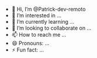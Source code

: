 - 👋 Hi, I’m @Patrick-dev-remoto
- 👀 I’m interested in ...
- 🌱 I’m currently learning ...
- 💞️ I’m looking to collaborate on ...
- 📫 How to reach me ...
- 😄 Pronouns: ...
- ⚡ Fun fact: ...

<!---
Patrick-dev-remoto/Patrick-dev-remoto is a ✨ special ✨ repository because its `README.md` (this file) appears on your GitHub profile.
You can click the Preview link to take a look at your changes.
--->

